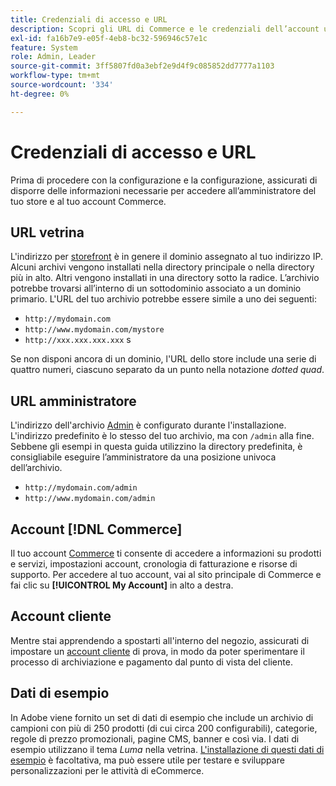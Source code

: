 ```yaml
---
title: Credenziali di accesso e URL
description: Scopri gli URL di Commerce e le credenziali dell’account utilizzati per accedere all’amministratore e alla vetrina.
exl-id: fa16b7e9-e05f-4eb8-bc32-596946c57e1c
feature: System
role: Admin, Leader
source-git-commit: 3ff5807fd0a3ebf2e9d4f9c085852dd7777a1103
workflow-type: tm+mt
source-wordcount: '334'
ht-degree: 0%

---
```


# Credenziali di accesso e URL

Prima di procedere con la configurazione e la configurazione, assicurati di disporre delle informazioni necessarie per accedere all’amministratore del tuo store e al tuo account Commerce.

## URL vetrina

L&#39;indirizzo per [storefront](storefront.md) è in genere il dominio assegnato al tuo indirizzo IP. Alcuni archivi vengono installati nella directory principale o nella directory più in alto. Altri vengono installati in una directory sotto la radice. L’archivio potrebbe trovarsi all’interno di un sottodominio associato a un dominio primario. L&#39;URL del tuo archivio potrebbe essere simile a uno dei seguenti:

- `http://mydomain.com`
- `http://www.mydomain.com/mystore`
- `http://xxx.xxx.xxx.xxx` s

Se non disponi ancora di un dominio, l&#39;URL dello store include una serie di quattro numeri, ciascuno separato da un punto nella notazione _dotted quad_.

## URL amministratore

L&#39;indirizzo dell&#39;archivio [Admin](admin.md) è configurato durante l&#39;installazione. L&#39;indirizzo predefinito è lo stesso del tuo archivio, ma con `/admin` alla fine. Sebbene gli esempi in questa guida utilizzino la directory predefinita, è consigliabile eseguire l’amministratore da una posizione univoca dell’archivio.

- `http://mydomain.com/admin`
- `http://www.mydomain.com/admin`

## Account [!DNL Commerce]

Il tuo account [Commerce](commerce-account-create.md) ti consente di accedere a informazioni su prodotti e servizi, impostazioni account, cronologia di fatturazione e risorse di supporto. Per accedere al tuo account, vai al sito principale di Commerce e fai clic su **[!UICONTROL My Account]** in alto a destra.

## Account cliente

Mentre stai apprendendo a spostarti all&#39;interno del negozio, assicurati di impostare un [account cliente](../customers/account-dashboard.md) di prova, in modo da poter sperimentare il processo di archiviazione e pagamento dal punto di vista del cliente.

## Dati di esempio

In Adobe viene fornito un set di dati di esempio che include un archivio di campioni con più di 250 prodotti (di cui circa 200 configurabili), categorie, regole di prezzo promozionali, pagine CMS, banner e così via. I dati di esempio utilizzano il tema _Luma_ nella vetrina. [L&#39;installazione di questi dati di esempio](https://experienceleague.adobe.com/docs/commerce-operations/installation-guide/next-steps/sample-data/overview.html?lang=it) è facoltativa, ma può essere utile per testare e sviluppare personalizzazioni per le attività di eCommerce.
